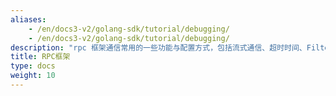 ```yaml
---
aliases:
    - /en/docs3-v2/golang-sdk/tutorial/debugging/
    - /en/docs3-v2/golang-sdk/tutorial/debugging/
description: "rpc 框架通信常用的一些功能与配置方式，包括流式通信、超时时间、Filter拦截器、附加参数、健康检查等。"
title: RPC框架
type: docs
weight: 10
---
```


